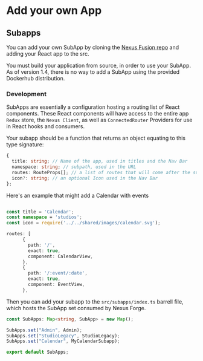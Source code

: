 # Add your own App

## Subapps

You can add your own SubApp by cloning the [Nexus Fusion repo](https://github.com/BlueBrain/nexus-web) and adding your React app to the src.

You must build your application from source, in order to use your SubApp. As of version 1.4, there is no way to add a SubApp using the provided Dockerhub distribution.

### Development

SubApps are essentially a configuration hosting a routing list of React components. These React components will have access to the entire app `Redux` store, the `Nexus Client`, as well as `ConnectedRouter` Providers for use in React hooks and consumers.

Your subapp should be a function that returns an object equating to this type signature:

```typescript
{
  title: string; // Name of the app, used in titles and the Nav Bar
  namespace: string; // subpath, used in the URL
  routes: RouteProps[]; // a list of routes that will come after the subpath
  icon?: string; // an optional Icon used in the Nav Bar
};
```

Here's an example that might add a Calendar with events

```typescript

const title = 'Calendar';
const namespace = 'studios';
const icon = require('../../shared/images/calendar.svg');

routes: [
      {
        path: '/',
        exact: true,
        component: CalendarView,
      },
      {
        path: '/:event/:date',
        exact: true,
        component: EventView,
      },

```

Then you can add your subapp to the `src/subapps/index.ts` barrell file, which hosts the SubApp set consumed by Nexus Forge.

```typescript
const SubApps: Map<string, SubApp> = new Map();

SubApps.set("Admin", Admin);
SubApps.set("StudioLegacy", StudioLegacy);
SubApps.set("Calendar", MyCalendarSubapp);

export default SubApps;
```
